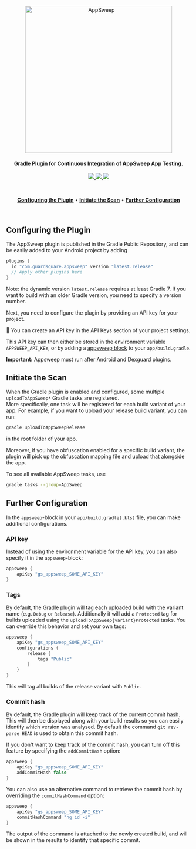 <p align="center">
  <br />
  <br />
  <a href="https://guardsquare.com/appsweep-mobile-application-security-testing">
    <img
      src="https://appsweep.guardsquare.com/AppSweep-blue.svg"
      alt="AppSweep" width="400">
  </a>
</p>


<h4 align="center">Gradle Plugin for Continuous Integration of AppSweep App Testing.</h4>

<!-- Badges -->
<p align="center">
  <!-- License -->
  <a href="LICENSE">
    <img src="https://img.shields.io/github/license/guardsquare/appsweep-gradle-plugin">
  </a>

  <!-- Version -->
  <a href="https://plugins.gradle.org/plugin/com.guardsquare.appsweep" target="_blank">
    <img src="https://img.shields.io/gradle-plugin-portal/v/com.guardsquare.appsweep">
  </a>



  <!-- Twitter -->
  <a href="https://twitter.com/Guardsquare" target="_blank">
    <img src="https://img.shields.io/twitter/follow/guardsquare?style=social">
  </a>

</p>

<br />
<p align="center">
  <a href="#configuring-the-plugin"><b>Configuring the Plugin</b></a> •
  <a href="#initiate-the-scan"><b>Initiate the Scan</b></a> •
  <a href="#further-configuration"><b>Further Configuration</b></a> 
</p>
<br />

## Configuring the Plugin

The AppSweep plugin is published in the Gradle Public Repository, and can be easily added to your Android project by adding

```Groovy
plugins {
  id "com.guardsquare.appsweep" version "latest.release"
  // Apply other plugins here
}
```

Note: the dynamic version `latest.release` requires at least Gradle 7. If you want to build with an older Gradle version, you need to specify a version number.

Next, you need to configure the plugin by providing an API key for your project. 

🚀 You can create an API key in the API Keys section of your project settings.

This API key can then either be stored in the environment variable `APPSWEEP_API_KEY`, or by adding a <a href="#further-configuration">appsweep block</a> to your `app/build.gradle`.

**Important:** Appsweep must run after Android and Dexguard plugins. 

## Initiate the Scan

When the Gradle plugin is enabled and configured, some multiple `uploadToAppSweep*` Gradle tasks are registered.  
More specifically, one task will be registered for each build variant of your app. For example, if you want to upload your release build variant, you can run:
```bash
gradle uploadToAppSweepRelease
```
in the root folder of your app.

Moreover, if you have obfuscation enabled for a specific build variant, the plugin will pick up the obfuscation mapping file and upload that alongside the app.

To see all available AppSweep tasks, use 
```bash
gradle tasks --group=AppSweep
```

## Further Configuration

In the `appsweep`-block in your `app/build.gradle(.kts)` file, you can make additional configurations.

### API key

Instead of using the environment variable for the API key, you can also specify it in the `appsweep`-block:

```Groovy
appsweep {
    apiKey "gs_appsweep_SOME_API_KEY"
}
```

### Tags

By default, the Gradle plugin will tag each uploaded build with the variant name (e.g. `Debug` or `Release`). Additionally it will add a `Protected` tag for builds uploaded using the `uploadToAppSweep{variant}Protected` tasks. You can override this behavior and set your own tags:

```Groovy
appsweep {
    apiKey "gs_appsweep_SOME_API_KEY"
    configurations {
        release {
            tags "Public"
        }
    }
}
```

This will tag all builds of the release variant with `Public`.

### Commit hash

By default, the Gradle plugin will keep track of the current commit hash. This will then be displayed along with your build results so you can easily identify which version was analysed. By default the command `git rev-parse HEAD` is used to obtain this commit hash.

If you don't want to keep track of the commit hash, you can turn off this feature by specifying the `addCommitHash` option:
```Groovy
appsweep {
    apiKey "gs_appsweep_SOME_API_KEY"
    addCommitHash false
}
```

You can also use an alternative command to retrieve the commit hash by overriding the `commitHashCommand` option:
```Groovy
appsweep {
    apiKey "gs_appsweep_SOME_API_KEY"
    commitHashCommand "hg id -i"
}
```

The output of the command is attached to the newly created build, and will be shown in the results to identify that specific commit.
